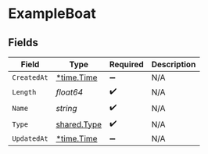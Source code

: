 # ExampleBoat


## Fields

| Field                                             | Type                                              | Required                                          | Description                                       |
| ------------------------------------------------- | ------------------------------------------------- | ------------------------------------------------- | ------------------------------------------------- |
| `CreatedAt`                                       | [*time.Time](https://pkg.go.dev/time#Time)        | :heavy_minus_sign:                                | N/A                                               |
| `Length`                                          | *float64*                                         | :heavy_check_mark:                                | N/A                                               |
| `Name`                                            | *string*                                          | :heavy_check_mark:                                | N/A                                               |
| `Type`                                            | [shared.Type](../../../pkg/models/shared/type.md) | :heavy_check_mark:                                | N/A                                               |
| `UpdatedAt`                                       | [*time.Time](https://pkg.go.dev/time#Time)        | :heavy_minus_sign:                                | N/A                                               |